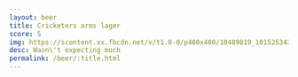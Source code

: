 ```yaml
---
layout: beer
title: Cricketers arms lager
score: 5
img: https://scontent.xx.fbcdn.net/v/t1.0-0/p480x480/10489819_10152534301208745_6098643900831599392_n.jpg?oh=503834a98cc8d6c1880cd6eab7e77819&oe=58C66CF6
desc: Wasn\'t expecting much
permalink: /beer/:title.html
---
```

